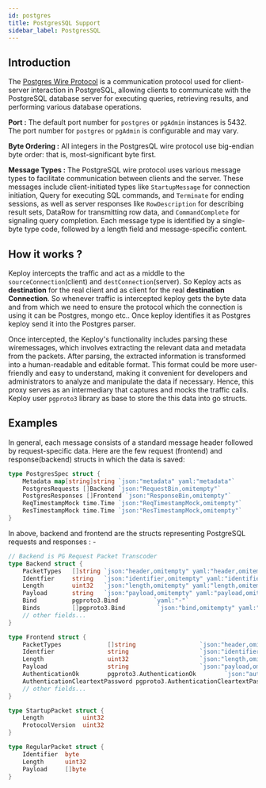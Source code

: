 ```yaml
---
id: postgres
title: PostgresSQL Support
sidebar_label: PostgresSQL
---
```


## Introduction

The [Postgres Wire Protocol](https://www.postgresql.org/docs/current/protocol.html/) is a communication protocol used for client-server interaction in PostgreSQL, allowing clients to communicate with the PostgreSQL database server for executing queries, retrieving results, and performing various database operations.

**Port :** The default port number for `postgres` or `pgAdmin` instances is 5432. The port number for `postgres` or `pgAdmin` is configurable and may vary.

**Byte Ordering :** All integers in the PostgresQL wire protocol use big-endian byte order: that is, most-significant byte first.

**Message Types :** The PostgreSQL wire protocol uses various message types to facilitate communication between clients and the server. These messages include client-initiated types like `StartupMessage` for connection initiation, Query for executing SQL commands, and `Terminate` for ending sessions, as well as server responses like `RowDescription` for describing result sets, DataRow for transmitting row data, and `CommandComplete` for signaling query completion. Each message type is identified by a single-byte type code, followed by a length field and message-specific content.

## How it works ?

Keploy intercepts the traffic and act as a middle to the `sourceConnection`(client) and `destConnection`(server). So Keploy acts as **destination** for the real client and as client for the real **destination Connection**. So whenever traffic is intercepted keploy gets the byte data and from which we need to ensure the protocol which the connection is using it can be Postgres, mongo etc.. Once keploy identifies it as Postgres keploy send it into the Postgres parser.

Once intercepted, the Keploy's functionality includes parsing these wiremessages, which involves extracting the relevant data and metadata from the packets. After parsing, the extracted information is transformed into a human-readable and editable format. This format could be more user-friendly and easy to understand, making it convenient for developers and administrators to analyze and manipulate the data if necessary. Hence, this proxy serves as an intermediary that captures and mocks the traffic calls. Keploy user `pgproto3` library as base to store the this data into go structs.

## Examples

In general, each message consists of a standard message header followed by request-specific data. Here are the few request (frontend) and response(backend) structs in which the data is saved:

```go
type PostgresSpec struct {
	Metadata map[string]string `json:"metadata" yaml:"metadata"`
	PostgresRequests []Backend `json:"RequestBin,omitempty"`
	PostgresResponses []Frontend `json:"ResponseBin,omitempty"`
	ReqTimestampMock time.Time `json:"ReqTimestampMock,omitempty"`
	ResTimestampMock time.Time `json:"ResTimestampMock,omitempty"`
}
```

In above, backend and frontend are the structs representing PostgreSQL requests and responses : -

```go
// Backend is PG Request Packet Transcoder
type Backend struct {
    PacketTypes   []string `json:"header,omitempty" yaml:"header,omitempty,flow"`
    Identfier     string   `json:"identifier,omitempty" yaml:"identifier,omitempty"`
    Length        uint32   `json:"length,omitempty" yaml:"length,omitempty"`
    Payload       string   `json:"payload,omitempty" yaml:"payload,omitempty"`
    Bind          pgproto3.Bind          `yaml:"-"`
    Binds         []pgproto3.Bind         `json:"bind,omitempty" yaml:"bind,omitempty"`
    // other fields...
}

type Frontend struct {
    PacketTypes             []string                  `json:"header,omitempty" yaml:"header,omitempty,flow"`
    Identfier               string                    `json:"identifier,omitempty" yaml:"identifier,omitempty"`
    Length                  uint32                    `json:"length,omitempty" yaml:"length,omitempty"`
    Payload                 string                    `json:"payload,omitempty" yaml:"payload,omitempty"`
    AuthenticationOk        pgproto3.AuthenticationOk        `json:"authentication_ok,omitempty" yaml:"authentication_ok,omitempty"`
    AuthenticationCleartextPassword pgproto3.AuthenticationCleartextPassword `json:"authentication_cleartext_password,omitempty" yaml:"authentication_cleartext_password,omitempty"`
    // other fields...
}

type StartupPacket struct {
    Length           uint32
    ProtocolVersion  uint32
}

type RegularPacket struct {
    Identifier  byte
    Length      uint32
    Payload     []byte
}
```
